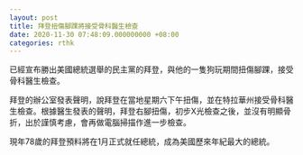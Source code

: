 ```yaml
---
layout: post
title: 拜登扭傷腳踝將接受骨科醫生檢查
date: 2020-11-30 07:48:09.000000000 +08:00
categories: rthk
---
```


已經宣布勝出美國總統選舉的民主黨的拜登，與他的一隻狗玩期間扭傷腳踝，接受骨科醫生檢查。

拜登的辦公室發表聲明，說拜登在當地星期六下午扭傷，並在特拉華州接受骨科醫生檢查。根據醫生發表的聲明，拜登右腳扭傷，初步X光檢查之後，並沒有明顯骨折，出於謹慎考慮，會再做電腦掃描作進一步檢查。

現年78歲的拜登預料將在1月正式就任總統，成為美國歷來年紀最大的總統。
